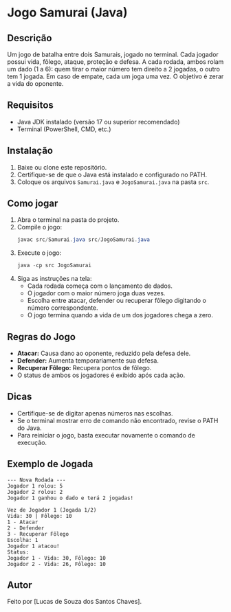 # Jogo Samurai (Java)

## Descrição
Um jogo de batalha entre dois Samurais, jogado no terminal. Cada jogador possui vida, fôlego, ataque, proteção e defesa. A cada rodada, ambos rolam um dado (1 a 6): quem tirar o maior número tem direito a 2 jogadas, o outro tem 1 jogada. Em caso de empate, cada um joga uma vez. O objetivo é zerar a vida do oponente.

## Requisitos
- Java JDK instalado (versão 17 ou superior recomendado)
- Terminal (PowerShell, CMD, etc.)

## Instalação
1. Baixe ou clone este repositório.
2. Certifique-se de que o Java está instalado e configurado no PATH.
3. Coloque os arquivos `Samurai.java` e `JogoSamurai.java` na pasta `src`.

## Como jogar
1. Abra o terminal na pasta do projeto.
2. Compile o jogo:
   ```powershell
   javac src/Samurai.java src/JogoSamurai.java
   ```
3. Execute o jogo:
   ```powershell
   java -cp src JogoSamurai
   ```
4. Siga as instruções na tela:
   - Cada rodada começa com o lançamento de dados.
   - O jogador com o maior número joga duas vezes.
   - Escolha entre atacar, defender ou recuperar fôlego digitando o número correspondente.
   - O jogo termina quando a vida de um dos jogadores chega a zero.

## Regras do Jogo
- **Atacar:** Causa dano ao oponente, reduzido pela defesa dele.
- **Defender:** Aumenta temporariamente sua defesa.
- **Recuperar Fôlego:** Recupera pontos de fôlego.
- O status de ambos os jogadores é exibido após cada ação.

## Dicas
- Certifique-se de digitar apenas números nas escolhas.
- Se o terminal mostrar erro de comando não encontrado, revise o PATH do Java.
- Para reiniciar o jogo, basta executar novamente o comando de execução.

## Exemplo de Jogada
```
--- Nova Rodada ---
Jogador 1 rolou: 5
Jogador 2 rolou: 2
Jogador 1 ganhou o dado e terá 2 jogadas!

Vez de Jogador 1 (Jogada 1/2)
Vida: 30 | Fôlego: 10
1 - Atacar
2 - Defender
3 - Recuperar Fôlego
Escolha: 1
Jogador 1 atacou!
Status:
Jogador 1 - Vida: 30, Fôlego: 10
Jogador 2 - Vida: 26, Fôlego: 10
```

## Autor
Feito por [Lucas de Souza dos Santos Chaves].
